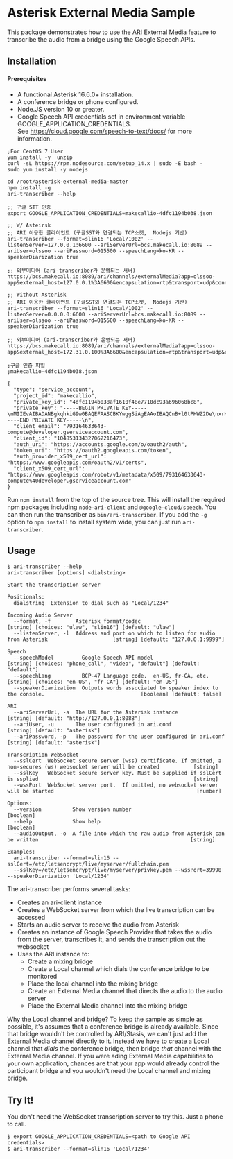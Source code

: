 

# Asterisk External Media Sample

This package demonstrates how to use the ARI External Media feature to transcribe
the audio from a bridge using the Google Speech APIs. 

## Installation

#### Prerequisites
* A functional Asterisk 16.6.0+ installation.
* A conference bridge or phone configured.
* Node.JS version 10 or greater.
* Google Speech API credentials set in environment variable GOOGLE_APPLICATION_CREDENTIALS.  
See https://cloud.google.com/speech-to-text/docs/ for more information.

```
;For CentOS 7 User
yum install -y  unzip
curl -sL https://rpm.nodesource.com/setup_14.x | sudo -E bash -
sudo yum install -y nodejs

cd /root/asterisk-external-media-master
npm install -g
ari-transcriber --help

;; 구글 STT 인증
export GOOGLE_APPLICATION_CREDENTIALS=makecallio-4dfc1194b038.json

;; W/ Asteirsk
;; ARI 이용한 클라이언트 (구글SST와 연결되는 TCP소켓,  Nodejs 기반)
ari-transcriber --format=slin16 'Local/1002' --listenServer=127.0.0.1:6600 --ariServerUrl=bcs.makecall.io:8089 --ariUser=olssoo --ariPassword=015500 --speechLang=ko-KR --speakerDiarization true

;; 외부미디어 (ari-transcriber가 운영되는 서버) 
https://bcs.makecall.io:8089/ari/channels/externalMedia?app=olssoo-app&external_host=127.0.0.1%3A6600&encapsulation=rtp&transport=udp&connection_type=client&format=slin16&direction=both&api_key=olssoo:015500

;; Without Asterisk
;; ARI 이용한 클라이언트 (구글SST와 연결되는 TCP소켓,  Nodejs 기반)
ari-transcriber --format=slin16 'Local/1002' --listenServer=0.0.0.0:6600 --ariServerUrl=bcs.makecall.io:8089 --ariUser=olssoo --ariPassword=015500 --speechLang=ko-KR --speakerDiarization true

;; 외부미디어 (ari-transcriber가 운영되는 서버) 
https://bcs.makecall.io:8089/ari/channels/externalMedia?app=olssoo-app&external_host=172.31.0.100%3A6600&encapsulation=rtp&transport=udp&connection_type=client&format=slin16&direction=both&api_key=olssoo:015500

```




```
;구글 인증 파일
;makecallio-4dfc1194b038.json

{
  "type": "service_account",
  "project_id": "makecallio",
  "private_key_id": "4dfc1194b038af1610f48e7710dc93a696068bc8",
  "private_key": "-----BEGIN PRIVATE KEY-----\nMIIEvAIBADANBgkqhkiG9w0BAQEFAASCBKYwggSiAgEAAoIBAQCnB+l0tPHWZ2De\nxrK+TnFQNLyBnDN/8HQqeaAIt9EP1G85uS3W+Zut2fZi/fH8KKVfTXU768rMOSJr\nRX1PEuoOjohi6onKsJmM94vNmQbdGHHi3M/B5DPuTiJC92zX12MyZM0eA4rhUfly\nLACOhdYqNLlKZ3FmLVj7Qrfc6OiHx5kr2cpCQ6mOjLh52ZCfQo+p30dniwMPAr9W\n+uiOUVZNsmHPBpWFRd8MTBDPLnOMzOblvH+sX47/BiWOjQ5QqPfblqYRea/xqkuf\nqcQX9zRxQXqY324uVkE/FZtZwTl+EhBZi0GzM6giNqu+BUY4WWiVqO977R305kme\nz19CpteDAgMBAAECggEAPYP38oALiyuirRlfzh/ksqXhgRiOjQF5PwVxL5THPb2+\nwvMU01Y1hDdAe1/MZdJwaWOFGC70jvdB2mEKz/sG0Zqj105KtigJPTYUOoGv2fC9\nTNCHAYEysQL8sk4eu3V7dp1SP8oNNYOzy10yTUs0P3IQhbsINBniahM91PHAZfS/\n3Upxk+JHemYUt6y5WJVMSubRLtNyCGvp2n0G1djTEPJYzJ9nOjZscZkuQwPo+SXw\nfDneQSV4UxczG0vHbeSZBtqxUMzpc3EjBOmoM+nZkXRPDIrZiBEL0ubfjXzvvlm6\nzxA3Rzp+7bQUs9PKOvjjIWXUyU8NJI+ChLQ3dKMAWQKBgQDXpA93egMl4nOYretY\n5V+daCg7dcdajPrfvzgKsvsDXk/IIWqAsnPeraJGEKTKD7triCHNlGMc0qDV+p1u\najUDjaUb2NJzjsTKqVKFXsnpwIFvxLHs7GV51Tbci5NhIhw5KPAvmjsppb5i+STH\nhYBh5+m2x8gekaUlif+pkRQvmwKBgQDGStEFzaAp73a1QiuxG254AYDIoTUvShlJ\nPl9JGU7xYAUn42ncpVKjiZtlNSr5W+c21hgJTd/jgxzqSDPhHIoqM3vRfZ5ca0Tv\nS1J/WNgg2blJOOLUhghOE9m+s2dKvYMvMAWqhvX6jUJ1Q32AABvBOwuJmMbNncNC\nO5y30l+aOQKBgDqzPkKXxCOb8TuunFImnlCK+ei1tv6/QcuGkgrXjdzs32rrLcK6\n0S/ctD++aB1ZCvvKoukDa7d83qtg/VoBL004Uamy7Bbo1kkUrpH/q5cmABYcxRJp\nh3YSxExk8kmOr4Af1MIgidpcc+cdSxXFEZ2VM9m9qIwpuXruhdny1DvhAoGAVL4U\npk5CbKmSKdSlp4L5qv+5cgSzHgqk09B8GFlgi3dlvK5Lx6g/sPRWHOKkAv1rytuk\nWhWV4T1fViCVS1dPFMn72IO+8fBF/Z5LG3F0rFVgAhL1na3KTtPc8srpEd/7+Gal\nhUM4TGOiS0sUj2d8dRAu1hccnzMVB3FCgKy/fsECgYA0zLs+GeF+OIU/xhyTXCNt\nq6s3QbOV1dg8fQiPooa8YiVqAe43RjGA4LmqW+zh5IRye0/YqPlWuPuY/+lw0mA2\nqRoJdnsFC0uIQFebKzdUgP5fxVd2Sl5krloV5twVD41NIYcbKwjixCIT+hi2rVbC\nBDTkt+7f7Ay6BgHGFbgIcg==\n-----END PRIVATE KEY-----\n",
  "client_email": "793164633643-compute@developer.gserviceaccount.com",
  "client_id": "104853134327062216473",
  "auth_uri": "https://accounts.google.com/o/oauth2/auth",
  "token_uri": "https://oauth2.googleapis.com/token",
  "auth_provider_x509_cert_url": "https://www.googleapis.com/oauth2/v1/certs",
  "client_x509_cert_url": "https://www.googleapis.com/robot/v1/metadata/x509/793164633643-compute%40developer.gserviceaccount.com"
}
```


Run `npm install` from the top of the source tree.
This will install the required npm packages including `node-ari-client` and `@google-cloud/speech`.
You can then run the transcriber as `bin/ari-transcriber`.  If you add the `-g`
option to `npm install` to install system wide, you can just run `ari-transcriber`. 

## Usage

```
$ ari-transcriber --help
ari-transcriber [options] <dialstring>

Start the transcription server

Positionals:
  dialstring  Extension to dial such as "Local/1234"

Incoming Audio Server
  --format, -f        Asterisk format/codec                                         [string] [choices: "ulaw", "slin16"] [default: "ulaw"]
  --listenServer, -l  Address and port on which to listen for audio from Asterisk                     [string] [default: "127.0.0.1:9999"]

Speech
  --speechModel         Google Speech API model                  [string] [choices: "phone_call", "video", "default"] [default: "default"]
  --speechLang          BCP-47 Language code.  en-US, fr-CA, etc.                  [string] [choices: "en-US", "fr-CA"] [default: "en-US"]
  --speakerDiarization  Outputs words associated to speaker index to the console.                               [boolean] [default: false]

ARI
  --ariServerUrl, -a  The URL for the Asterisk instance                                        [string] [default: "http://127.0.0.1:8088"]
  --ariUser, -u       The user configured in ari.conf                                                       [string] [default: "asterisk"]
  --ariPassword, -p   The password for the user configured in ari.conf                                      [string] [default: "asterisk"]

Transcription WebSocket
  --sslCert  WebSocket secure server (wss) certificate. If omitted, a non-secures (ws) websocket server will be created           [string]
  --sslKey   WebSocket secure server key. Must be supplied if sslCert is ssplied                                                  [string]
  --wssPort  WebSocket server port.  If omitted, no websocket server will be started                                              [number]

Options:
  --version          Show version number                                                                                         [boolean]
  --help             Show help                                                                                                   [boolean]
  --audioOutput, -o  A file into which the raw audio from Asterisk can be written                                                 [string]

Examples:
  ari-transcriber --format=slin16 --sslCert=/etc/letsencrypt/live/myserver/fullchain.pem
  --sslKey=/etc/letsencrypt/live/myserver/privkey.pem --wssPort=39990 --speakerDiarization 'Local/1234'
```

The ari-transcriber performs several tasks:
* Creates an ari-client instance
* Creates a WebSocket server from which the live transcription can be accessed
* Starts an audio server to receive the audio from Asterisk
* Creates an instance of Google Speech Provider that takes the audio from the server, transcribes it, and sends the transcription out the websocket
* Uses the ARI instance to:
  * Create a mixing bridge
  * Create a Local channel which dials the conference bridge to be monitored
  * Place the local channel into the mixing bridge
  * Create an External Media channel that directs the audio to the audio server
  * Place the External Media channel into the mixing bridge

Why the Local channel and bridge?  To keep the sample as simple as possible,
it's assumes that a conference bridge is already available.  Since that
bridge wouldn't be controlled by ARI/Stasis, we can't just add the External
Media channel directly to it.  Instead we have to create a Local channel that _dials_
the conference bridge, then bridge _that_ channel with the External Media
channel.  If you were ading External Media capabilities to your own application,
chances are that your app would already control the participant bridge and you
wouldn't need the Local channel and mixing bridge.

## Try It!

You don't need the WebSocket transcription server to try this.
Just a phone to call.

```
$ export GOOGLE_APPLICATION_CREDENTIALS=<path to Google API credentials>
$ ari-transcriber --format=slin16 'Local/1234'
```

